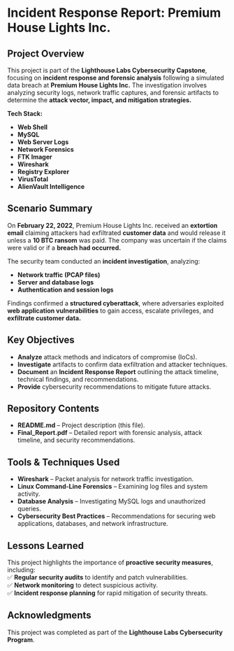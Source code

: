 # ****Incident Response Report: Premium House Lights Inc.****

## ****Project Overview****
This project is part of the ****Lighthouse Labs Cybersecurity Capstone****, focusing on ****incident response and forensic analysis**** following a simulated data breach at ****Premium House Lights Inc.**** The investigation involves analyzing security logs, network traffic captures, and forensic artifacts to determine the ****attack vector, impact, and mitigation strategies.****

****Tech Stack:****
- **Web Shell**
- **MySQL**
- **Web Server Logs**
- **Network Forensics**
- **FTK Imager**
- **Wireshark**
- **Registry Explorer**
- **VirusTotal**
- **AlienVault Intelligence**

## ****Scenario Summary****
On ****February 22, 2022****, Premium House Lights Inc. received an ****extortion email**** claiming attackers had exfiltrated ****customer data**** and would release it unless a ****10 BTC ransom**** was paid. The company was uncertain if the claims were valid or if a ****breach had occurred.****

The security team conducted an ****incident investigation****, analyzing:  
- ****Network traffic (PCAP files)****  
- ****Server and database logs****  
- ****Authentication and session logs****  

Findings confirmed a ****structured cyberattack****, where adversaries exploited ****web application vulnerabilities**** to gain access, escalate privileges, and ****exfiltrate customer data.****


## ****Key Objectives****
- ****Analyze**** attack methods and indicators of compromise (IoCs).  
- ****Investigate**** artifacts to confirm data exfiltration and attacker techniques.  
- ****Document**** an ****Incident Response Report**** outlining the attack timeline, technical findings, and recommendations.  
- ****Provide**** cybersecurity recommendations to mitigate future attacks.  

## ****Repository Contents****
- ****README.md**** – Project description (this file).  
- ****Final_Report.pdf**** – Detailed report with forensic analysis, attack timeline, and security recommendations.  

## ****Tools & Techniques Used****
- ****Wireshark**** – Packet analysis for network traffic investigation.  
- ****Linux Command-Line Forensics**** – Examining log files and system activity.  
- ****Database Analysis**** – Investigating MySQL logs and unauthorized queries.  
- ****Cybersecurity Best Practices**** – Recommendations for securing web applications, databases, and network infrastructure.  

## ****Lessons Learned****
This project highlights the importance of ****proactive security measures****, including:  
✅ ****Regular security audits**** to identify and patch vulnerabilities.  
✅ ****Network monitoring**** to detect suspicious activity.  
✅ ****Incident response planning**** for rapid mitigation of security threats.  

## ****Acknowledgments****
This project was completed as part of the ****Lighthouse Labs Cybersecurity Program****.
